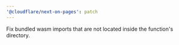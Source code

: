 ```yaml
---
'@cloudflare/next-on-pages': patch
---
```


Fix bundled wasm imports that are not located inside the function's directory.
